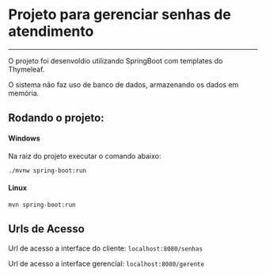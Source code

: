 # Projeto para gerenciar senhas de atendimento
---

O projeto foi desenvoldio utilizando SpringBoot com templates do Thymeleaf. 

O sistema não faz uso de banco de dados, armazenando os dados em memória.

## Rodando o projeto:
#### Windows
Na raiz do projeto executar o comando abaixo:

`./mvnw spring-boot:run`

#### Linux

`mvn spring-boot:run`

## Urls de Acesso

Url de acesso a interface do cliente:
`localhost:8080/senhas`

Url de acesso a interface gerencial:
`localhost:8080/gerente`

